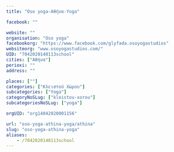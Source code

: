 ```yaml
---
title: "Oso yoga-Αθήνα-Yoga"

facebook: ""

website: ""
organisation: "Oso yoga"
facebookorg: "https://www.facebook.com/glyfada.osoyogastudios"
websiteorg: "www.osoyogastudios.com/"
UID: "7042020140113school"
cities: ["Αθήνα"]
perioxi: ""
address: ""

places: [""]
categories: ["Κλειστού Χώρου"]
subcategories: ["Yoga"]
categoryNoSLug: ["kleistou-xorou"]
subcategoriesNoSLug: ["yoga"]

orgUID: "org14042020001156"

url: "oso-yoga-athina-yoga/athina"
slug: "oso-yoga-athina-yoga"
aliases:
    - /7042020140113school
---
```





